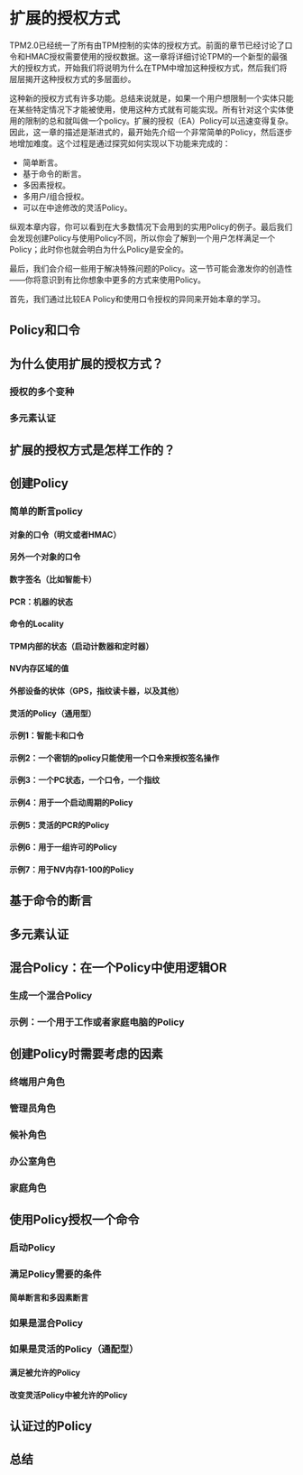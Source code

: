 # 扩展的授权方式
TPM2.0已经统一了所有由TPM控制的实体的授权方式。前面的章节已经讨论了口令和HMAC授权需要使用的授权数据。这一章将详细讨论TPM的一个新型的最强大的授权方式，开始我们将说明为什么在TPM中增加这种授权方式，然后我们将层层揭开这种授权方式的多层面纱。

这种新的授权方式有许多功能。总结来说就是，如果一个用户想限制一个实体只能在某些特定情况下才能被使用，使用这种方式就有可能实现。所有针对这个实体使用的限制的总和就叫做一个policy。扩展的授权（EA）Policy可以迅速变得复杂。因此，这一章的描述是渐进式的，最开始先介绍一个非常简单的Policy，然后逐步地增加难度。这个过程是通过探究如何实现以下功能来完成的：
* 简单断言。
* 基于命令的断言。
* 多因素授权。
* 多用户/组合授权。
* 可以在中途修改的灵活Policy。

纵观本章内容，你可以看到在大多数情况下会用到的实用Policy的例子。最后我们会发现创建Policy与使用Policy不同，所以你会了解到一个用户怎样满足一个Policy；此时你也就会明白为什么Policy是安全的。

最后，我们会介绍一些用于解决特殊问题的Policy。这一节可能会激发你的创造性——你将意识到有比你想象中更多的方式来使用Policy。

首先，我们通过比较EA Policy和使用口令授权的异同来开始本章的学习。

## Policy和口令
## 为什么使用扩展的授权方式？
### 授权的多个变种
### 多元素认证
## 扩展的授权方式是怎样工作的？
## 创建Policy
### 简单的断言policy
#### 对象的口令（明文或者HMAC）
#### 另外一个对象的口令
#### 数字签名（比如智能卡）
#### PCR：机器的状态
#### 命令的Locality
#### TPM内部的状态（启动计数器和定时器）
#### NV内存区域的值
#### 外部设备的状体（GPS，指纹读卡器，以及其他）
#### 灵活的Policy（通用型）
#### 示例1：智能卡和口令
#### 示例2：一个密钥的policy只能使用一个口令来授权签名操作
#### 示例3：一个PC状态，一个口令，一个指纹
#### 示例4：用于一个启动周期的Policy
#### 示例5：灵活的PCR的Policy
#### 示例6：用于一组许可的Policy
#### 示例7：用于NV内存1-100的Policy
## 基于命令的断言
## 多元素认证
## 混合Policy：在一个Policy中使用逻辑OR
### 生成一个混合Policy
### 示例：一个用于工作或者家庭电脑的Policy
## 创建Policy时需要考虑的因素
### 终端用户角色
### 管理员角色
### 候补角色
### 办公室角色
### 家庭角色
## 使用Policy授权一个命令
### 启动Policy
### 满足Policy需要的条件
#### 简单断言和多因素断言
### 如果是混合Policy
### 如果是灵活的Policy（通配型）
#### 满足被允许的Policy
#### 改变灵活Policy中被允许的Policy
## 认证过的Policy
## 总结
